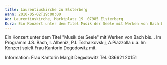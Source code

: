 ```yaml
---
title: Laurentiuskirche zu Elsterberg
Wann: 2010-05-02T19:00:00
Wo: Laurentiuskirche, Marktplatz 19, 07985 Elsterberg
Kurz: Ein Konzert unter dem Titel Musik der Seele mit Werken von Bach bis...
---
```


Ein Konzert unter dem Titel "Musik der Seele" mit Werken von Bach bis...
Im Programm J.S. Bach, I. Albeniz, P.I. Tschaikovskij, A.Piazzolla u.a.
Im Konzert spielt Frau Kantorin Degodowitz mit.

Information:
Frau Kantorin Margit Degodowitz
Tel. 036621 20151